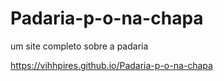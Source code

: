 # Padaria-p-o-na-chapa
um site completo sobre a padaria

https://vihhpires.github.io/Padaria-p-o-na-chapa

